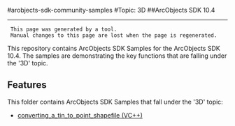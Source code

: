 #arobjects-sdk-community-samples 
#Topic: 3D
##ArcObjects SDK 10.4  

----------
     This page was generated by a tool.
     Manual changes to this page are lost when the page is regenerated.

This repository contains ArcObjects SDK Samples for the ArcObjects SDK 10.4.  The samples are demonstrating the key functions that are falling under the '3D' topic.  


## Features

This folder contains ArcObjects SDK Samples that fall under the '3D' topic:

* [converting_a_tin_to_point_shapefile (VC++)](../../../../tree/master/Vcpp/3D//converting_a_tin_to_point_shapefile)  


